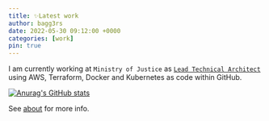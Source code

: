 ```yaml
---
title: ✨Latest work
author: bagg3rs
date: 2022-05-30 09:12:00 +0000
categories: [work]
pin: true
---
```


I am currently working at `Ministry of Justice` as [`Lead Technical Architect`](https://www.gov.uk/guidance/technical-architect#lead-technical-architect) using AWS, Terraform, Docker and Kubernetes as code within GitHub.

[![Anurag's GitHub stats](https://github-readme-stats.vercel.app/api?username=bagg3rs&theme=github_dark&show_icons=true)](https://github.com/bagg3rs/github-readme-stats)

See [about](https://richardbaguley.com/about) for more info.